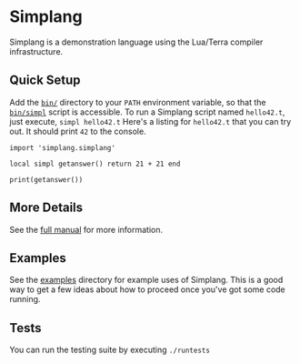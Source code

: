 
# Simplang

Simplang is a demonstration language using the Lua/Terra compiler
infrastructure.

## Quick Setup

Add the [`bin/`](bin) directory to your `PATH` environment variable, so that the [`bin/simpl`](bin/simpl) script is accessible.  To run a Simplang script named `hello42.t`, just execute, 
```simpl hello42.t```
Here's a listing for `hello42.t` that you can try out.  It should print `42` to the console.
```
import 'simplang.simplang'

local simpl getanswer() return 21 + 21 end

print(getanswer())
```

## More Details

See the [full manual](docs/manual.md) for more information.

## Examples

See the [examples](examples) directory for example uses of Simplang.  This is a good way to get a few ideas about how to proceed once you've got some code running.

## Tests

You can run the testing suite by executing
```./runtests```
